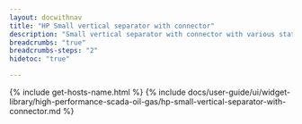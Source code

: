```yaml
---
layout: docwithnav
title: "HP Small vertical separator with connector"
description: "Small vertical separator with connector with various states."
breadcrumbs: "true"
breadcrumbs-steps: "2"
hidetoc: "true"

---
```

{% include get-hosts-name.html %}
{% include docs/user-guide/ui/widget-library/high-performance-scada-oil-gas/hp-small-vertical-separator-with-connector.md %}
